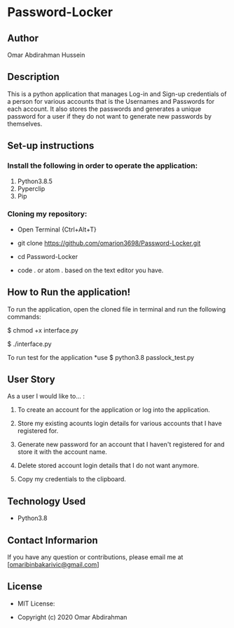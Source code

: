 # Password-Locker

## Author
Omar Abdirahman Hussein

## Description
This is a python application that manages Log-in and Sign-up credentials of a person for various accounts that is the Usernames and Passwords for each account. It also stores the passwords and generates a unique password for a user if they do not want to generate new passwords by themselves.

## Set-up instructions
### Install the following in order to operate the application:
1. Python3.8.5
2. Pyperclip
3. Pip

### Cloning my repository:
* Open Terminal {Ctrl+Alt+T}

* git clone https://github.com/omarion3698/Password-Locker.git

* cd Password-Locker

* code . or atom . based on the text editor you have.

## How to Run the application!
To run the application, open the cloned file in terminal and run the following commands:

  $ chmod +x interface.py
  
  $ ./interface.py
  
To run test for the application *use $ python3.8 passlock_test.py

## User Story
As a user I would like to... :

1. To create an account for the application or log into the application.

2. Store my existing acounts login details for various accounts that I have registered for.

3. Generate new password for an account that I haven't registered for and store it with the account name.

4. Delete stored account login details that I do not want anymore.

5. Copy my credentials to the clipboard.

## Technology Used
* Python3.8

## Contact Informarion
If you have any question or contributions, please email me at [omaribinbakarivic@gmail.com]

## License
* MIT License:

* Copyright (c) 2020 Omar Abdirahman
